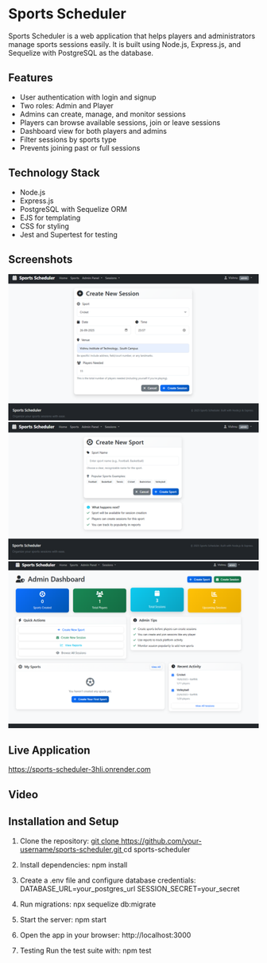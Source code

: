 # Sports Scheduler

Sports Scheduler is a web application that helps players and administrators manage sports sessions easily. It is built using Node.js, Express.js, and Sequelize with PostgreSQL as the database.

## Features

- User authentication with login and signup
- Two roles: Admin and Player
- Admins can create, manage, and monitor sessions
- Players can browse available sessions, join or leave sessions
- Dashboard view for both players and admins
- Filter sessions by sports type
- Prevents joining past or full sessions

## Technology Stack

- Node.js
- Express.js
- PostgreSQL with Sequelize ORM
- EJS for templating
- CSS for styling
- Jest and Supertest for testing

## Screenshots
![alt text](<Create a Session Page.png>) 
![alt text](<Create Sport Page.png>) 
![alt text](dashboard-1.png)

## Live Application

https://sports-scheduler-3hli.onrender.com

## Video



## Installation and Setup

1. Clone the repository:
[   git clone https://github.com/your-username/sports-scheduler.git
](https://github.com/VishnuvardhanKunche/Sports-Scheduler.git)   cd sports-scheduler

2. Install dependencies:
    npm install

3. Create a .env file and configure database credentials:
    DATABASE_URL=your_postgres_url
    SESSION_SECRET=your_secret

4. Run migrations:
    npx sequelize db:migrate

5. Start the server:
    npm start

6. Open the app in your browser:
    http://localhost:3000

7. Testing
    Run the test suite with:
    npm test
